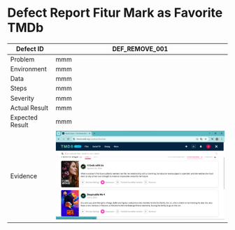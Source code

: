 # Defect Report Fitur Mark as Favorite TMDb
|Defect ID| DEF_REMOVE_001 |
|---|---|
|Problem| mmm |
|Environment| mmm |
|Data| mmm |
|Steps| mmm |
|Severity| mmm |
|Actual Result| mmm |
|Expected Result| mmm |
|Evidence| ![alt Evidence](https://github.com/ririfka08/technical-test-rifka/blob/main/images/ind/tci005.png) |
